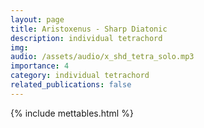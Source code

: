 ```yaml
---
layout: page
title: Aristoxenus - Sharp Diatonic 
description: individual tetrachord
img: 
audio: /assets/audio/x_shd_tetra_solo.mp3
importance: 4
category: individual tetrachord
related_publications: false
---
```

{% include mettables.html %}